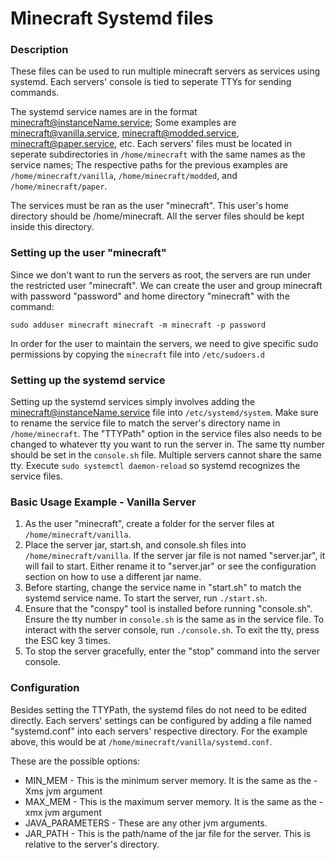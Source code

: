 # Minecraft Systemd files

### Description
These files can be used to run multiple minecraft servers as services using systemd. Each servers' console is tied to seperate TTYs for sending commands.

The systemd service names are in the format minecraft@instanceName.service; Some examples are minecraft@vanilla.service, minecraft@modded.service, minecraft@paper.service, etc. Each servers' files must be located in seperate subdirectories in `/home/minecraft` with the same names as the service names; The respective paths for the previous examples are `/home/minecraft/vanilla`, `/home/minecraft/modded`, and `/home/minecraft/paper`.

The services must be ran as the user "minecraft".  This user's home directory should be /home/minecraft.  All the server files should be kept inside this directory.

### Setting up the user "minecraft"
Since we don't want to run the servers as root, the servers are run under the restricted user "minecraft". We can create the user and group minecraft with password "password" and home directory "minecraft" with the command:

`sudo adduser minecraft minecraft -m minecraft -p password`

In order for the user to maintain the servers, we need to give specific sudo permissions by copying the `minecraft` file into `/etc/sudoers.d`

### Setting up the systemd service
Setting up the systemd services simply involves adding the minecraft@instanceName.service file into `/etc/systemd/system`. Make sure to rename the service file to match the server's directory name in `/home/minecraft`. The "TTYPath" option in the service files also needs to be changed to whatever tty you want to run the server in. The same tty number should be set in the `console.sh` file. Multiple servers cannot share the same tty. Execute `sudo systemctl daemon-reload` so systemd recognizes the service files.

### Basic Usage Example - Vanilla Server
1. As the user "minecraft", create a folder for the server files at `/home/minecraft/vanilla`.
1. Place the server jar, start.sh, and console.sh files into `/home/minecraft/vanilla`. If the server jar file is not named "server.jar", it will fail to start. Either rename it to "server.jar" or see the configuration section on how to use a different jar name.
1. Before starting, change the service name in "start.sh" to match the systemd service name. To start the server, run `./start.sh`.
1. Ensure that the "conspy" tool is installed before running "console.sh". Ensure the tty number in `console.sh` is the same as in the service file. To interact with the server console, run `./console.sh`.  To exit the tty, press the ESC key 3 times.
1. To stop the server gracefully, enter the "stop" command into the server console.

### Configuration

Besides setting the TTYPath, the systemd files do not need to be edited directly. Each servers' settings can be configured by adding a file named "systemd.conf" into each servers' respective directory. For the example above, this would be at `/home/minecraft/vanilla/systemd.conf`.

These are the possible options:
- MIN_MEM - This is the minimum server memory. It is the same as the -Xms jvm argument
- MAX_MEM - This is the maximum server memory. It is the same as the -xmx jvm argument
- JAVA_PARAMETERS - These are any other jvm arguments.
- JAR_PATH - This is the path/name of the jar file for the server. This is relative to the server's directory.
